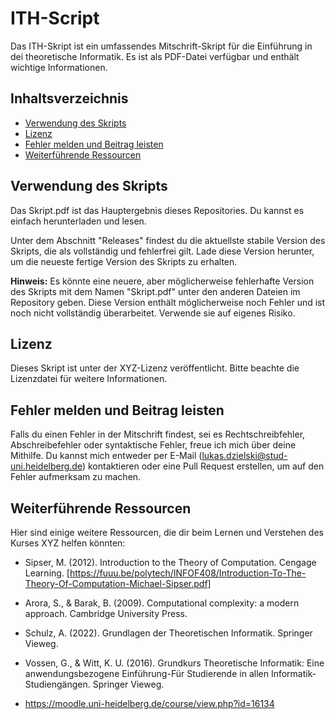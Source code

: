 # ITH-Script

Das ITH-Skript ist ein umfassendes Mitschrift-Skript für die Einführung in dei theoretische Informatik. Es ist als PDF-Datei verfügbar und enthält wichtige Informationen.

## Inhaltsverzeichnis

- [Verwendung des Skripts](#verwendung-des-skripts)
- [Lizenz](#lizenz)
- [Fehler melden und Beitrag leisten](#fehler-melden-und-beitrag-leisten)
- [Weiterführende Ressourcen](#weiterführende-ressourcen)

## Verwendung des Skripts

Das Skript.pdf ist das Hauptergebnis dieses Repositories. Du kannst es einfach herunterladen und lesen.

Unter dem Abschnitt "Releases" findest du die aktuellste stabile Version des Skripts, die als vollständig und fehlerfrei gilt. Lade diese Version herunter, um die neueste fertige Version des Skripts zu erhalten.

**Hinweis:** Es könnte eine neuere, aber möglicherweise fehlerhafte Version des Skripts mit dem Namen "Skript.pdf" unter den anderen Dateien im Repository geben. Diese Version enthält möglicherweise noch Fehler und ist noch nicht vollständig überarbeitet. Verwende sie auf eigenes Risiko.


## Lizenz

Dieses Skript ist unter der XYZ-Lizenz veröffentlicht. Bitte beachte die Lizenzdatei für weitere Informationen.

## Fehler melden und Beitrag leisten

Falls du einen Fehler in der Mitschrift findest, sei es Rechtschreibfehler, Abschreibefehler oder syntaktische Fehler, freue ich mich über deine Mithilfe. Du kannst mich entweder per E-Mail (lukas.dzielski@stud-uni.heidelberg.de) kontaktieren oder eine Pull Request erstellen, um auf den Fehler aufmerksam zu machen.

## Weiterführende Ressourcen

Hier sind einige weitere Ressourcen, die dir beim Lernen und Verstehen des Kurses XYZ helfen könnten:

- Sipser, M. (2012). Introduction to the Theory of Computation. Cengage Learning. [https://fuuu.be/polytech/INFOF408/Introduction-To-The-Theory-Of-Computation-Michael-Sipser.pdf]
- Arora, S., & Barak, B. (2009). Computational complexity: a modern approach. Cambridge University Press.
- Schulz, A. (2022). Grundlagen der Theoretischen Informatik. Springer Vieweg.
- Vossen, G., & Witt, K. U. (2016). Grundkurs Theoretische Informatik: Eine anwendungsbezogene Einführung-Für Studierende in allen Informatik-Studiengängen. Springer Vieweg.

- https://moodle.uni-heidelberg.de/course/view.php?id=16134

